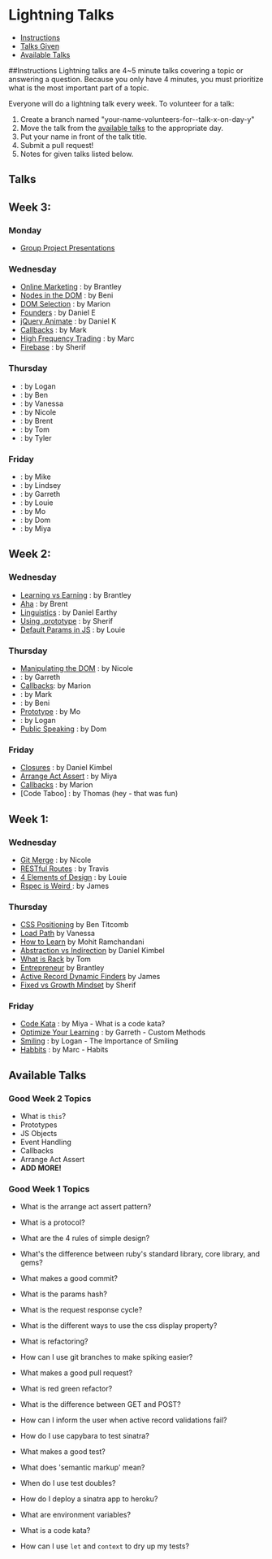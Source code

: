 # Lightning Talks
* [Instructions](#instuctions)
* [Talks Given](#talks)
* [Available Talks](#available-talks)

##Instructions
Lightning talks are 4~5 minute talks covering a topic or answering a question.
Because you only have 4 minutes, you must prioritize what is the most important
part of a topic.

Everyone will do a lightning talk every week. To volunteer for a talk:

1. Create a branch named "your-name-volunteers-for--talk-x-on-day-y"
2. Move the talk from the [available talks](#availabl-talks) to the appropriate
   day.
3. Put your name in front of the talk title.
4. Submit a pull request!
5. Notes for given talks listed below.

## Talks
## Week 3:
### Monday
* [Group Project Presentations](lightning-talks/wk2_team_projects.md)

### Wednesday
* [Online Marketing](lightning-talks/online_marketing_by_brantley.md) : by Brantley
* [Nodes in the DOM](lightning-talks/node_by_beni.md) : by Beni
* [DOM Selection](lightning-talks/dom_selection_by_marion.md) : by Marion
* [Founders](lightning-talks/founders_by_daniel.md) : by Daniel E
* [jQuery Animate](lightning-talks/cool_by_daniel.md) : by Daniel K
* [Callbacks](lightning-talks/callbacks_by_mark.md) : by Mark
* [High Frequency Trading](lightning-talks/high_frequency_trading_by_marc.md) : by Marc
* [Firebase](lightning-talks/firebase_by_sherif.md) : by Sherif

### Thursday
* []() : by Logan
* []() : by Ben
* []() : by Vanessa
* []() : by Nicole
* []() : by Brent
* []() : by Tom
* []() : by Tyler

### Friday
* []() : by Mike
* []() : by Lindsey
* []() : by Garreth
* []() : by Louie
* []() : by Mo
* []() : by Dom
* []() : by Miya

## Week 2: 
### Wednesday

* [Learning vs Earning](lightning-talks/learning_vs_earning_by_brantley.md) : by Brantley
* [Aha](lightning-talks/aha_by_brent.md) : by Brent
* [Linguistics](lightning-talks/linguistics_by_daniel.md) : by Daniel Earthy
* [Using .prototype](lightning-talks/stuff_by_sherif.md) : by Sherif
* [Default Params in JS](lightning-talks/default_params_by_louie.md) : by Louie

### Thursday

* [Manipulating the DOM]() : by Nicole
* []() : by Garreth
* [Callbacks](): by Marion
* []() : by Mark
* []() : by Beni
* [Prototype]() : by Mo
* []() : by Logan
* [Public Speaking]() : by Dom

### Friday

* [Closures](lightning-talks/closures_by_daniel.md) : by Daniel Kimbel
* [Arrange Act Assert](lightning-talks/arrange_act_assert.md) : by Miya
* [Callbacks](lightning-talks/callbacks_by_marion_an_vanessa.md) : by Marion
* [Code Taboo] : by Thomas (hey - that was fun)


## Week 1:
###  Wednesday
* [Git Merge](lightning-talks/merge-by-nicole.md) : by Nicole
* [RESTful Routes](lightning-talks/restful-routes-by-travis.md) : by Travis
* [4 Elements of Design](lightning-talks/4-elements-of-simple-design.md) : by Louie
* [Rspec is Weird ](lightning-talks/expect-with-rspec.md) : by James


### Thursday
* [CSS Positioning](lightning-talks/positioning-with-css-by-ben.md) by Ben Titcomb
* [Load Path](lightning-talks/load-path-by-vanessa.md) by Vanessa
* [How to Learn](lightning-talks/how-to-learn-by-mo.md) by Mohit Ramchandani
* [Abstraction vs Indirection](lightning-talks/abstraction-vs-indirection-by-daniel.md) by Daniel Kimbel
* [What is Rack](lightning-talks/what-is-rack-by-tom.md) by Tom 
* [Entrepreneur](lightning-talks/entrepreneur-by-brantley.md) by Brantley
* [Active Record Dynamic Finders](lightning-talks/ar-finders-by-james.md) by James 
* [Fixed vs Growth Mindset](lightning-talks/fixed-mindset-vs-growth-mindset-by-sherif.md) by Sherif

### Friday
* [Code Kata](code-kata-by-maya.md) : by Miya - What is a code kata?
* [Optimize Your Learning](optimize_your_learning_by_garreth.md) : by Garreth - Custom Methods
* [Smiling](importance-of-smiling-by-logan.md) : by Logan - The Importance of Smiling
* [Habbits](amazing_by_mark.md) : by Marc - Habits

## Available Talks

### Good Week 2 Topics
* What is `this`?
* Prototypes
* JS Objects
* Event Handling
* Callbacks
* Arrange Act Assert
* **ADD MORE!**



### Good Week 1 Topics
* What is the  arrange act assert pattern?
* What is a protocol?
* What are the 4 rules of simple design?
* What's the difference between ruby's standard library, core library, and gems?
* What makes a good commit?
* What is the params hash?
* What is the request response cycle?
* What is the different ways to use the css display property?
* What is refactoring?
* How can I use git branches to make spiking easier?
* What makes a good pull request?
* What is red green refactor?
* What is the difference between GET and POST?
* How can I inform the user when active record validations fail?
* How do I use capybara to test sinatra?
* What makes a good test?

* What does 'semantic markup' mean?
* When do I use test doubles?
* How do I deploy a sinatra app to heroku?
* What are environment variables?
* What is a code kata?
* How can I use `let` and `context` to dry up my tests?
